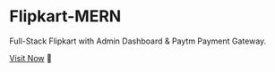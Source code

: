 # Flipkart-MERN
Full-Stack Flipkart with Admin Dashboard & Paytm Payment Gateway.

[Visit Now](https://flipkartweb.herokuapp.com/) 🚀